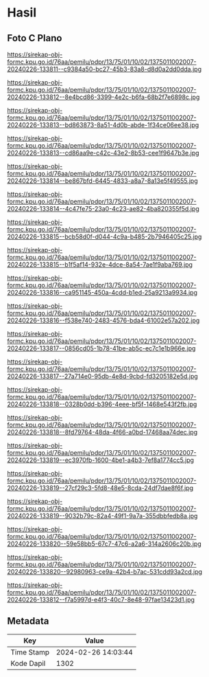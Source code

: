 # Hasil

## Foto C Plano

https://sirekap-obj-formc.kpu.go.id/76aa/pemilu/pdpr/13/75/01/10/02/1375011002007-20240226-133811--c9384a50-bc27-45b3-83a8-d8d0a2dd0dda.jpg

https://sirekap-obj-formc.kpu.go.id/76aa/pemilu/pdpr/13/75/01/10/02/1375011002007-20240226-133812--8e4bcd86-3399-4e2c-b6fa-68b2f7e6898c.jpg

https://sirekap-obj-formc.kpu.go.id/76aa/pemilu/pdpr/13/75/01/10/02/1375011002007-20240226-133813--bd863873-8a51-4d0b-abde-1f34ce06ee38.jpg

https://sirekap-obj-formc.kpu.go.id/76aa/pemilu/pdpr/13/75/01/10/02/1375011002007-20240226-133813--cd86aa9e-c42c-43e2-8b53-cee1f9647b3e.jpg

https://sirekap-obj-formc.kpu.go.id/76aa/pemilu/pdpr/13/75/01/10/02/1375011002007-20240226-133814--be867bfd-6445-4833-a8a7-8a13e5f49555.jpg

https://sirekap-obj-formc.kpu.go.id/76aa/pemilu/pdpr/13/75/01/10/02/1375011002007-20240226-133814--4c47fe75-23a0-4c23-ae82-4ba820355f5d.jpg

https://sirekap-obj-formc.kpu.go.id/76aa/pemilu/pdpr/13/75/01/10/02/1375011002007-20240226-133815--bcb58d0f-d044-4c9a-b485-2b7946405c25.jpg

https://sirekap-obj-formc.kpu.go.id/76aa/pemilu/pdpr/13/75/01/10/02/1375011002007-20240226-133815--b1f5af14-932e-4dce-8a54-7ae1f9aba769.jpg

https://sirekap-obj-formc.kpu.go.id/76aa/pemilu/pdpr/13/75/01/10/02/1375011002007-20240226-133816--ca951145-450a-4cdd-b1ed-25a9213a9934.jpg

https://sirekap-obj-formc.kpu.go.id/76aa/pemilu/pdpr/13/75/01/10/02/1375011002007-20240226-133816--f538e740-2483-4576-bda4-61002e57a202.jpg

https://sirekap-obj-formc.kpu.go.id/76aa/pemilu/pdpr/13/75/01/10/02/1375011002007-20240226-133817--0856cd05-1b78-41be-ab5c-ec7c1e1b966e.jpg

https://sirekap-obj-formc.kpu.go.id/76aa/pemilu/pdpr/13/75/01/10/02/1375011002007-20240226-133817--27a714e0-95db-4e8d-9cbd-fd3205182e5d.jpg

https://sirekap-obj-formc.kpu.go.id/76aa/pemilu/pdpr/13/75/01/10/02/1375011002007-20240226-133818--0328b0dd-b396-4eee-bf5f-1468e543f2fb.jpg

https://sirekap-obj-formc.kpu.go.id/76aa/pemilu/pdpr/13/75/01/10/02/1375011002007-20240226-133818--8fd79764-48da-4f66-a0bd-17468aa74dec.jpg

https://sirekap-obj-formc.kpu.go.id/76aa/pemilu/pdpr/13/75/01/10/02/1375011002007-20240226-133819--ec3970fb-1600-4be1-a4b3-7ef8a1774cc5.jpg

https://sirekap-obj-formc.kpu.go.id/76aa/pemilu/pdpr/13/75/01/10/02/1375011002007-20240226-133819--27cf29c3-5fd8-48e5-8cda-24df7dae8f6f.jpg

https://sirekap-obj-formc.kpu.go.id/76aa/pemilu/pdpr/13/75/01/10/02/1375011002007-20240226-133819--9032b79c-82a4-49f1-9a7a-355dbbfedb8a.jpg

https://sirekap-obj-formc.kpu.go.id/76aa/pemilu/pdpr/13/75/01/10/02/1375011002007-20240226-133820--59e58bb5-67c7-47c6-a2a6-314a2606c20b.jpg

https://sirekap-obj-formc.kpu.go.id/76aa/pemilu/pdpr/13/75/01/10/02/1375011002007-20240226-133820--92980963-ce9a-42b4-b7ac-531cdd93a2cd.jpg

https://sirekap-obj-formc.kpu.go.id/76aa/pemilu/pdpr/13/75/01/10/02/1375011002007-20240226-133812--f7a5997d-e4f3-40c7-8e48-97fae13423d1.jpg


## Metadata

| Key        | Value               |
| ---------- | ------------------- |
| Time Stamp | 2024-02-26 14:03:44 |
| Kode Dapil | 1302                |




